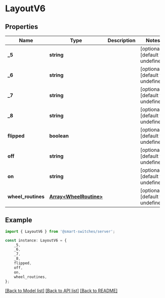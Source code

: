 # LayoutV6


## Properties

Name | Type | Description | Notes
------------ | ------------- | ------------- | -------------
**_5** | **string** |  | [optional] [default to undefined]
**_6** | **string** |  | [optional] [default to undefined]
**_7** | **string** |  | [optional] [default to undefined]
**_8** | **string** |  | [optional] [default to undefined]
**flipped** | **boolean** |  | [optional] [default to undefined]
**off** | **string** |  | [optional] [default to undefined]
**on** | **string** |  | [optional] [default to undefined]
**wheel_routines** | [**Array&lt;WheelRoutine&gt;**](WheelRoutine.md) |  | [optional] [default to undefined]

## Example

```typescript
import { LayoutV6 } from '@smart-switches/server';

const instance: LayoutV6 = {
    _5,
    _6,
    _7,
    _8,
    flipped,
    off,
    on,
    wheel_routines,
};
```

[[Back to Model list]](../README.md#documentation-for-models) [[Back to API list]](../README.md#documentation-for-api-endpoints) [[Back to README]](../README.md)
